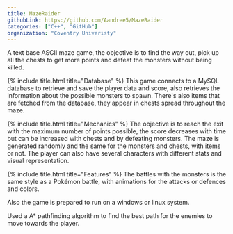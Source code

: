 ```yaml
---
title: MazeRaider
githubLink: https://github.com/Aandree5/MazeRaider
categories: ["C++", "GitHub"]
organization: "Coventry Univeristy"
---
```


A text base ASCII maze game, the objective is to find the way out, pick up all the chests to get more points and defeat the monsters without being killed.


{% include title.html title="Database" %}
This game connects to a MySQL database to retrieve and save the player data and score, also retrieves the information about the possible monsters to spawn. There's also items that are fetched from the database, they appear in chests spread throughout the maze.


{% include title.html title="Mechanics" %}
The objective is to reach the exit with the maximum number of points possible, the score decreases with time but can be increased with chests and by defeating monsters. The maze is generated randomly and the same for the monsters and chests, with items or not.
The player can also have several characters with different stats and visual representation.


{% include title.html title="Features" %}
The battles with the monsters is the same style as a Pokémon battle, with animations for the attacks or defences and colors.

Also the game is prepared to run on a windows or linux system.

Used a A* pathfinding algorithm to find the best path for the enemies to move towards the player.
